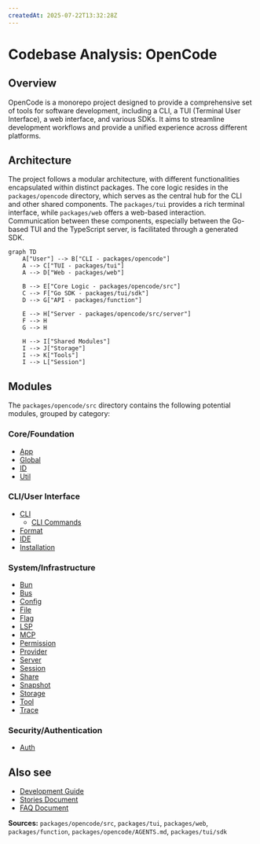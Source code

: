 ```yaml
---
createdAt: 2025-07-22T13:32:28Z
---
```


# Codebase Analysis: OpenCode

## Overview

OpenCode is a monorepo project designed to provide a comprehensive set of tools for software development, including a CLI, a TUI (Terminal User Interface), a web interface, and various SDKs. It aims to streamline development workflows and provide a unified experience across different platforms.

## Architecture

The project follows a modular architecture, with different functionalities encapsulated within distinct packages. The core logic resides in the `packages/opencode` directory, which serves as the central hub for the CLI and other shared components. The `packages/tui` provides a rich terminal interface, while `packages/web` offers a web-based interaction. Communication between these components, especially between the Go-based TUI and the TypeScript server, is facilitated through a generated SDK.

```mermaid
graph TD
    A["User"] --> B["CLI - packages/opencode"]
    A --> C["TUI - packages/tui"]
    A --> D["Web - packages/web"]

    B --> E["Core Logic - packages/opencode/src"]
    C --> F["Go SDK - packages/tui/sdk"]
    D --> G["API - packages/function"]

    E --> H["Server - packages/opencode/src/server"]
    F --> H
    G --> H

    H --> I["Shared Modules"]
    I --> J["Storage"]
    I --> K["Tools"]
    I --> L["Session"]
```

## Modules

The `packages/opencode/src` directory contains the following potential modules, grouped by category:

### Core/Foundation
- [App](app.md)
- [Global](global.md)
- [ID](id.md)
- [Util](util.md)

### CLI/User Interface
- [CLI](cli.md)
  - [CLI Commands](cli_commands.md)
- [Format](format.md)
- [IDE](ide.md)
- [Installation](installation.md)

### System/Infrastructure
- [Bun](bun.md)
- [Bus](bus.md)
- [Config](config.md)
- [File](file.md)
- [Flag](flag.md)
- [LSP](lsp.md)
- [MCP](mcp.md)
- [Permission](permission.md)
- [Provider](provider.md)
- [Server](server.md)
- [Session](session.md)
- [Share](share.md)
- [Snapshot](snapshot.md)
- [Storage](storage.md)
- [Tool](tool.md)
- [Trace](trace.md)

### Security/Authentication
- [Auth](auth.md)

## Also see

- [Development Guide](development.md)
- [Stories Document](stories.md)
- [FAQ Document](faq.md)

**Sources:** `packages/opencode/src`, `packages/tui`, `packages/web`, `packages/function`, `packages/opencode/AGENTS.md`, `packages/tui/sdk`

